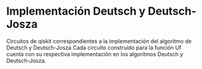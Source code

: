 # Implementación Deutsch y Deutsch-Josza
Circuitos de qiskit correspondientes a la implementación del algoritmo de Deutsch y Deutsch-Josza
Cada circuito construido para la función Uf cuenta con su respectiva implementación en los algoritmos Deutsch y Deutsch-Josza.
